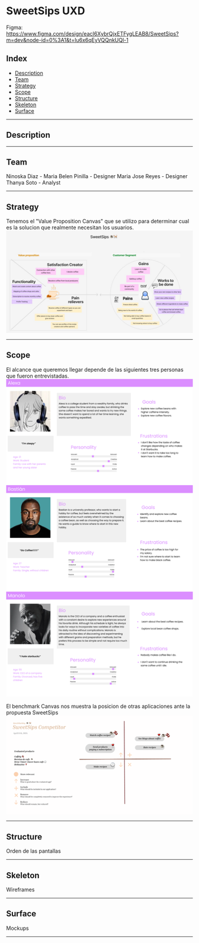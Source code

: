 <h1>SweetSips UXD</h1>

Figma:
https://www.figma.com/design/eacI6XybrQjxETFygLEAB8/SweetSips?m=dev&node-id=0%3A1&t=Iu6x6qEyVQQnkUQl-1 

<h2>Index</h2>
  <ul>
    <li><a href="#description">Description</a></li>
    <li><a href="#team">Team</a></li>
    <li><a href="#strategy">Strategy</a></li>
    <li><a href="#scope">Scope</a></li>
    <li><a href="#structure">Structure</a></li>
    <li><a href="#skeleton">Skeleton</a></li>
    <li><a href="#surface">Surface</a></li>
  </ul>
  
 <hr>

<h2 id="description">Description</h2>
<hr>

<h2 id="team">Team</h2>
Ninoska Diaz -
Maria Belen Pinilla - Designer
Maria Jose Reyes - Designer
Thanya Soto - Analyst
<hr>

<h2 id="strategy">Strategy</h2>
Tenemos el "Value Proposition Canvas" que se utilizo para determinar cual es la solucion que realmente necesitan los usuarios.
<img src="https://github.com/RulosRulosa/SweetSips/blob/main/SweetSips.jpg" alt="Value Proposition Canvas SweetSips">
<hr>

<h2 id="scope">Scope</h2>
El alcance que queremos llegar depende de las siguientes tres personas que fueron entrevistadas.
<img src="https://github.com/RulosRulosa/SweetSips/blob/main/Alexa.png" alt="Person 1">
<img src="https://github.com/RulosRulosa/SweetSips/blob/main/Bastian.png" alt="Person 2">
<img src="https://github.com/RulosRulosa/SweetSips/blob/main/Manolo.png" alt="Person 3">

El benchmark Canvas nos muestra la posicion de otras aplicaciones ante la propuesta SweetSips
<img src="https://github.com/RulosRulosa/SweetSips/blob/main/Benchmark.png" alt="BenchMark">
<hr>

<h2 id="structure">Structure</h2>
Orden de las pantallas
<hr>

<h2 id="skeleton">Skeleton</h2>
Wireframes
<hr>

<h2 id="surface">Surface</h2>
Mockups
<hr>
